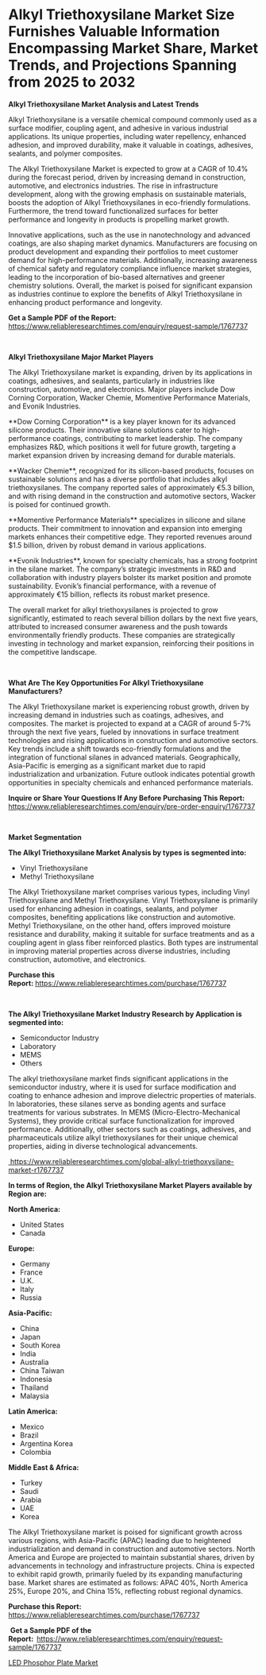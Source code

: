 <p><h1>Alkyl Triethoxysilane Market Size Furnishes Valuable Information Encompassing Market Share, Market Trends, and Projections Spanning from 2025 to 2032</h1></p><p><strong>Alkyl Triethoxysilane Market Analysis and Latest Trends</strong></p>
<p><p>Alkyl Triethoxysilane is a versatile chemical compound commonly used as a surface modifier, coupling agent, and adhesive in various industrial applications. Its unique properties, including water repellency, enhanced adhesion, and improved durability, make it valuable in coatings, adhesives, sealants, and polymer composites. </p><p>The Alkyl Triethoxysilane Market is expected to grow at a CAGR of 10.4% during the forecast period, driven by increasing demand in construction, automotive, and electronics industries. The rise in infrastructure development, along with the growing emphasis on sustainable materials, boosts the adoption of Alkyl Triethoxysilanes in eco-friendly formulations. Furthermore, the trend toward functionalized surfaces for better performance and longevity in products is propelling market growth.</p><p>Innovative applications, such as the use in nanotechnology and advanced coatings, are also shaping market dynamics. Manufacturers are focusing on product development and expanding their portfolios to meet customer demand for high-performance materials. Additionally, increasing awareness of chemical safety and regulatory compliance influence market strategies, leading to the incorporation of bio-based alternatives and greener chemistry solutions. Overall, the market is poised for significant expansion as industries continue to explore the benefits of Alkyl Triethoxysilane in enhancing product performance and longevity.</p></p>
<p><strong>Get a Sample PDF of the Report:&nbsp;</strong> <a href="https://www.reliableresearchtimes.com/enquiry/request-sample/1767737?utm_campaign=1835&utm_medium=2&utm_source=Github&utm_content=ia&utm_term=02022025&utm_id=alkyl-triethoxysilane">https://www.reliableresearchtimes.com/enquiry/request-sample/1767737</a></p>
<p>&nbsp;</p>
<p><strong>Alkyl Triethoxysilane Major Market Players</strong></p>
<p><p>The Alkyl Triethoxysilane market is expanding, driven by its applications in coatings, adhesives, and sealants, particularly in industries like construction, automotive, and electronics. Major players include Dow Corning Corporation, Wacker Chemie, Momentive Performance Materials, and Evonik Industries.</p><p>**Dow Corning Corporation** is a key player known for its advanced silicone products. Their innovative silane solutions cater to high-performance coatings, contributing to market leadership. The company emphasizes R&D, which positions it well for future growth, targeting a market expansion driven by increasing demand for durable materials.</p><p>**Wacker Chemie**, recognized for its silicon-based products, focuses on sustainable solutions and has a diverse portfolio that includes alkyl triethoxysilanes. The company reported sales of approximately €5.3 billion, and with rising demand in the construction and automotive sectors, Wacker is poised for continued growth.</p><p>**Momentive Performance Materials** specializes in silicone and silane products. Their commitment to innovation and expansion into emerging markets enhances their competitive edge. They reported revenues around $1.5 billion, driven by robust demand in various applications.</p><p>**Evonik Industries**, known for specialty chemicals, has a strong footprint in the silane market. The company’s strategic investments in R&D and collaboration with industry players bolster its market position and promote sustainability. Evonik’s financial performance, with a revenue of approximately €15 billion, reflects its robust market presence.</p><p>The overall market for alkyl triethoxysilanes is projected to grow significantly, estimated to reach several billion dollars by the next five years, attributed to increased consumer awareness and the push towards environmentally friendly products. These companies are strategically investing in technology and market expansion, reinforcing their positions in the competitive landscape.</p></p>
<p>&nbsp;</p>
<p><strong>What Are The Key Opportunities For Alkyl Triethoxysilane Manufacturers?</strong></p>
<p><p>The Alkyl Triethoxysilane market is experiencing robust growth, driven by increasing demand in industries such as coatings, adhesives, and composites. The market is projected to expand at a CAGR of around 5-7% through the next five years, fueled by innovations in surface treatment technologies and rising applications in construction and automotive sectors. Key trends include a shift towards eco-friendly formulations and the integration of functional silanes in advanced materials. Geographically, Asia-Pacific is emerging as a significant market due to rapid industrialization and urbanization. Future outlook indicates potential growth opportunities in specialty chemicals and enhanced performance materials.</p></p>
<p><strong>Inquire or Share Your Questions If Any Before Purchasing This Report:</strong> <a href="https://www.reliableresearchtimes.com/enquiry/pre-order-enquiry/1767737?utm_campaign=1835&utm_medium=2&utm_source=Github&utm_content=ia&utm_term=02022025&utm_id=alkyl-triethoxysilane">https://www.reliableresearchtimes.com/enquiry/pre-order-enquiry/1767737</a></p>
<p>&nbsp;</p>
<p><strong>Market Segmentation</strong></p>
<p><strong>The Alkyl Triethoxysilane Market Analysis by types is segmented into:</strong></p>
<p><ul><li>Vinyl Triethoxysilane</li><li>Methyl Triethoxysilane</li></ul></p>
<p><p>The Alkyl Triethoxysilane market comprises various types, including Vinyl Triethoxysilane and Methyl Triethoxysilane. Vinyl Triethoxysilane is primarily used for enhancing adhesion in coatings, sealants, and polymer composites, benefiting applications like construction and automotive. Methyl Triethoxysilane, on the other hand, offers improved moisture resistance and durability, making it suitable for surface treatments and as a coupling agent in glass fiber reinforced plastics. Both types are instrumental in improving material properties across diverse industries, including construction, automotive, and electronics.</p></p>
<p><strong>Purchase this Report:&nbsp;</strong><a href="https://www.reliableresearchtimes.com/purchase/1767737?utm_campaign=1835&utm_medium=2&utm_source=Github&utm_content=ia&utm_term=02022025&utm_id=alkyl-triethoxysilane">https://www.reliableresearchtimes.com/purchase/1767737</a></p>
<p>&nbsp;</p>
<p><strong>The Alkyl Triethoxysilane Market Industry Research by Application is segmented into:</strong></p>
<p><ul><li>Semiconductor Industry</li><li>Laboratory</li><li>MEMS</li><li>Others</li></ul></p>
<p><p>The alkyl triethoxysilane market finds significant applications in the semiconductor industry, where it is used for surface modification and coating to enhance adhesion and improve dielectric properties of materials. In laboratories, these silanes serve as bonding agents and surface treatments for various substrates. In MEMS (Micro-Electro-Mechanical Systems), they provide critical surface functionalization for improved performance. Additionally, other sectors such as coatings, adhesives, and pharmaceuticals utilize alkyl triethoxysilanes for their unique chemical properties, aiding in diverse technological advancements.</p></p>
<p><a href="https://www.reliableresearchtimes.com/global-alkyl-triethoxysilane-market-r1767737?utm_campaign=1835&utm_medium=2&utm_source=Github&utm_content=ia&utm_term=02022025&utm_id=alkyl-triethoxysilane">&nbsp;https://www.reliableresearchtimes.com/global-alkyl-triethoxysilane-market-r1767737</a></p>
<p><strong>In terms of Region, the Alkyl Triethoxysilane Market Players available by Region are:</strong></p>
<p>
    <p> <strong> North America: </strong>
        <ul>
            <li>United States</li>
            <li>Canada</li>
        </ul>
        </p> 
    <p> <strong> Europe: </strong>
        <ul>
            <li>Germany</li>
            <li>France</li>
            <li>U.K.</li>
            <li>Italy</li>
            <li>Russia</li>
        </ul>
        </p> 
    <p> <strong> Asia-Pacific: </strong>
        <ul>
            <li>China</li>
            <li>Japan</li>
            <li>South Korea</li>
            <li>India</li>
            <li>Australia</li>
            <li>China Taiwan</li>
            <li>Indonesia</li>
            <li>Thailand</li>
            <li>Malaysia</li>
        </ul>
        </p> 
    <p> <strong> Latin America: </strong>
        <ul>
            <li>Mexico</li>
            <li>Brazil</li>
            <li>Argentina Korea</li>
            <li>Colombia</li>
        </ul>
        </p> 
    <p> <strong> Middle East & Africa: </strong>
        <ul>
            <li>Turkey</li>
            <li>Saudi</li>
            <li>Arabia</li>
            <li>UAE</li>
            <li>Korea</li>
        </ul>
    </p>
    </p>
<p><p>The Alkyl Triethoxysilane market is poised for significant growth across various regions, with Asia-Pacific (APAC) leading due to heightened industrialization and demand in construction and automotive sectors. North America and Europe are projected to maintain substantial shares, driven by advancements in technology and infrastructure projects. China is expected to exhibit rapid growth, primarily fueled by its expanding manufacturing base. Market shares are estimated as follows: APAC 40%, North America 25%, Europe 20%, and China 15%, reflecting robust regional dynamics.</p></p>
<p><strong>Purchase this Report: </strong><a href="https://www.reliableresearchtimes.com/purchase/1767737?utm_campaign=1835&utm_medium=2&utm_source=Github&utm_content=ia&utm_term=02022025&utm_id=alkyl-triethoxysilane">https://www.reliableresearchtimes.com/purchase/1767737</a></p>
<p>&nbsp;<strong>Get a Sample PDF of the Report:&nbsp;&nbsp;</strong><a href="https://www.reliableresearchtimes.com/enquiry/request-sample/1767737?utm_campaign=1835&utm_medium=2&utm_source=Github&utm_content=ia&utm_term=02022025&utm_id=alkyl-triethoxysilane">https://www.reliableresearchtimes.com/enquiry/request-sample/1767737</a></p>
<p><strong></strong></p>
<p><p><a href="https://github.com/XavierTyler76/Market-Research-Report-List-1/blob/main/led-phosphor-plate-market.md?utm_campaign=1835&utm_medium=2&utm_source=Github&utm_content=ia&utm_term=02022025&utm_id=alkyl-triethoxysilane">LED Phosphor Plate Market</a></p></p>
